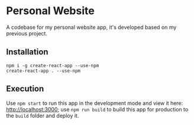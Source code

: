 # Personal Website

A codebase for my personal website app, it's developed based on my previous project.

## Installation
```
npm i -g create-react-app --use-npm
create-react-app . --use-npm
```

## Execution

Use `npm start` to run this app in the development mode and view it here: [http://localhost:3000](http://localhost:3000);
use `npm run build` to build this app for production to the `build` folder and deploy it.
